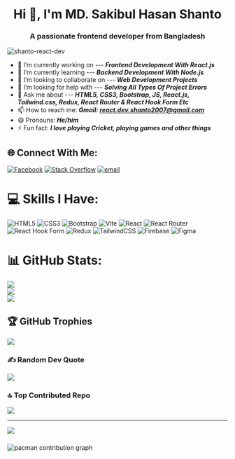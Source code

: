 <h1 align="center">Hi 👋, I'm MD. Sakibul Hasan Shanto</h1>
<h3 align="center">A passionate frontend developer from Bangladesh</h3>

<p align="left"> <img src="https://komarev.com/ghpvc/?username=shanto-react-dev&label=Profile%20views&color=0e75b6&style=flat" alt="shanto-react-dev" /> </p>

- 🔭 I’m currently working on --- ***Frontend Development With React.js***
- 🌱 I’m currently learning --- ***Backend Development With Node.js***
- 👯 I’m looking to collaborate on --- ***Web Development Projects***
- 🤔 I’m looking for help with --- ***Solving All Types Of Project Errors***
- 💬 Ask me about --- ***HTML5, CSS3, Bootstrap, JS, React.js, Tailwind.css, Redux, React Router & React Hook Form Etc***
- 📫 How to reach me:  ***Gmail: react.dev.shanto2007@gmail.com***
- 😄 Pronouns:  ***He/him***
- ⚡ Fun fact:  ***I love playing Cricket, playing games and other things***

## 🌐 Connect With Me:
[![Facebook](https://img.shields.io/badge/Facebook-%231877F2.svg?logo=Facebook&logoColor=white)](https://facebook.com/md.sakibul.hasan.64036) [![Stack Overflow](https://img.shields.io/badge/-Stackoverflow-FE7A16?logo=stack-overflow&logoColor=white)](https://stackoverflow.com/users/react-developer-shanto) [![email](https://img.shields.io/badge/Email-D14836?logo=gmail&logoColor=white)](mailto:react.dev.shanto2007@gmail.com) 

# 💻 Skills I Have:
![HTML5](https://img.shields.io/badge/html5-%23E34F26.svg?style=for-the-badge&logo=html5&logoColor=white) ![CSS3](https://img.shields.io/badge/css3-%231572B6.svg?style=for-the-badge&logo=css3&logoColor=white) ![Bootstrap](https://img.shields.io/badge/bootstrap-%238511FA.svg?style=for-the-badge&logo=bootstrap&logoColor=white) ![Vite](https://img.shields.io/badge/vite-%23646CFF.svg?style=for-the-badge&logo=vite&logoColor=white) ![React](https://img.shields.io/badge/react-%2320232a.svg?style=for-the-badge&logo=react&logoColor=%2361DAFB) ![React Router](https://img.shields.io/badge/React_Router-CA4245?style=for-the-badge&logo=react-router&logoColor=white) ![React Hook Form](https://img.shields.io/badge/React%20Hook%20Form-%23EC5990.svg?style=for-the-badge&logo=reacthookform&logoColor=white) ![Redux](https://img.shields.io/badge/redux-%23593d88.svg?style=for-the-badge&logo=redux&logoColor=white) ![TailwindCSS](https://img.shields.io/badge/tailwindcss-%2338B2AC.svg?style=for-the-badge&logo=tailwind-css&logoColor=white) ![Firebase](https://img.shields.io/badge/firebase-a08021?style=for-the-badge&logo=firebase&logoColor=ffcd34) ![Figma](https://img.shields.io/badge/figma-%23F24E1E.svg?style=for-the-badge&logo=figma&logoColor=white)
# 📊 GitHub Stats:
![](https://github-readme-stats.vercel.app/api?username=shanto-react-dev&theme=react&hide_border=false&include_all_commits=true&count_private=true)<br/>
![](https://nirzak-streak-stats.vercel.app/?user=shanto-react-dev&theme=react&hide_border=false)<br/>
![](https://github-readme-stats.vercel.app/api/top-langs/?username=shanto-react-dev&theme=react&hide_border=false&include_all_commits=true&count_private=true&layout=compact)

## 🏆 GitHub Trophies
![](https://github-profile-trophy.vercel.app/?username=shanto-react-dev&theme=radical&no-frame=false&no-bg=false&margin-w=4)

### ✍️ Random Dev Quote
![](https://quotes-github-readme.vercel.app/api?type=horizontal&theme=tokyonight)

### 🔝 Top Contributed Repo
![](https://github-contributor-stats.vercel.app/api?username=shanto-react-dev&limit=5&theme=react&combine_all_yearly_contributions=true)

---
[![](https://visitcount.itsvg.in/api?id=shanto-react-dev&icon=0&color=0)](https://visitcount.itsvg.in)

###

<picture>
  <source media="(prefers-color-scheme: dark)" srcset="https://raw.githubusercontent.com/maurodesouza/maurodesouza/output/pacman-contribution-graph-dark.svg">
  <source media="(prefers-color-scheme: light)" srcset="https://raw.githubusercontent.com/maurodesouza/maurodesouza/output/pacman-contribution-graph.svg">
  <img alt="pacman contribution graph" src="https://raw.githubusercontent.com/maurodesouza/maurodesouza/output/pacman-contribution-graph.svg">
</picture>

###

<!-- Proudly created with GPRM ( https://gprm.itsvg.in ) -->
